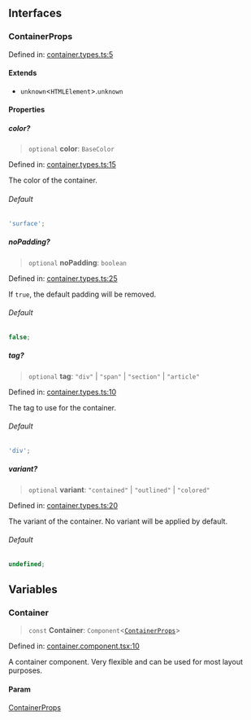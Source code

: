 ## Interfaces

### ContainerProps

Defined in: [container.types.ts:5](https://github.com/spuxx1701/jslibs/blob/1a7e07eeae1e7166b7fbfc153430c6402621f270/packages/solid/src/components/layout/container/container.types.ts#L5)

#### Extends

- `unknown`\<`HTMLElement`\>.`unknown`

#### Properties

##### color?

> `optional` **color**: `BaseColor`

Defined in: [container.types.ts:15](https://github.com/spuxx1701/jslibs/blob/1a7e07eeae1e7166b7fbfc153430c6402621f270/packages/solid/src/components/layout/container/container.types.ts#L15)

The color of the container.

###### Default

```ts
'surface';
```

##### noPadding?

> `optional` **noPadding**: `boolean`

Defined in: [container.types.ts:25](https://github.com/spuxx1701/jslibs/blob/1a7e07eeae1e7166b7fbfc153430c6402621f270/packages/solid/src/components/layout/container/container.types.ts#L25)

If `true`, the default padding will be removed.

###### Default

```ts
false;
```

##### tag?

> `optional` **tag**: `"div"` \| `"span"` \| `"section"` \| `"article"`

Defined in: [container.types.ts:10](https://github.com/spuxx1701/jslibs/blob/1a7e07eeae1e7166b7fbfc153430c6402621f270/packages/solid/src/components/layout/container/container.types.ts#L10)

The tag to use for the container.

###### Default

```ts
'div';
```

##### variant?

> `optional` **variant**: `"contained"` \| `"outlined"` \| `"colored"`

Defined in: [container.types.ts:20](https://github.com/spuxx1701/jslibs/blob/1a7e07eeae1e7166b7fbfc153430c6402621f270/packages/solid/src/components/layout/container/container.types.ts#L20)

The variant of the container. No variant will be applied by default.

###### Default

```ts
undefined;
```

## Variables

### Container

> `const` **Container**: `Component`\<[`ContainerProps`](container.md#containerprops)\>

Defined in: [container.component.tsx:10](https://github.com/spuxx1701/jslibs/blob/1a7e07eeae1e7166b7fbfc153430c6402621f270/packages/solid/src/components/layout/container/container.component.tsx#L10)

A container component. Very flexible and can be used for most layout purposes.

#### Param

[ContainerProps](container.md#containerprops)
